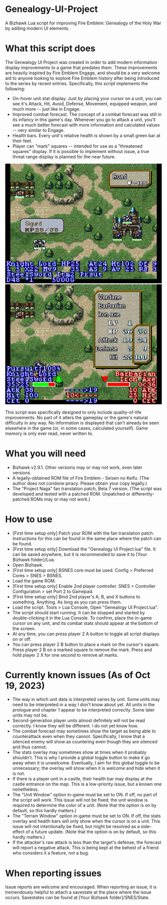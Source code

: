 # Genealogy-UI-Project
A Bizhawk Lua script for improving Fire Emblem: Genealogy of the Holy War by adding modern UI elements.

# What this script does
The Genealogy UI Project was created in order to add modern information display improvements to a game that predates them. These improvements are heavily inspired by Fire Emblem Engage, and should be a very welcome aid to anyone looking to explore Fire Emblem history after being introduced to the series by recent entries. Specifically, this script implements the following:

- On-hover unit stat display. Just by placing your cursor on a unit, you can see it's Attack, Hit, Avoid, Defense, Movement, equipped weapon, and much more -- just like in Engage.
- Improved combat forecast. The concept of a combat forecast was still in its infancy in this game's day. Whenever you go to attack a unit, you'll see a much better forecast with more information and calculated values -- very similar to Engage.
- Health bars. Every unit's relative health is shown by a small green bar at their feet.
- Player can "mark" squares -- intended for use as a "threatened squares" display. If it is possible to implement without issue, a true threat range display is planned for the near future.

![Demonstration of on-hover unit stat display and health bars](/genealogy%20overlay.png)
![Demonstration of improved combat forecast](/genealogy%20forecast.png)

This script was specifically designed to only include quality-of-life improvements. No part of it alters the gameplay or the game's natural difficulty in any way. No information is displayed that can't already be seen elsewhere in the game (or, in some cases, calculated yourself). Game memory is only ever read, never written to.

# What you will need
- Bizhawk v2.9.1. Other versions may or may not work, even later versions.
- A legally-obtained ROM file of Fire Emblem - Seisen no Keifu. (The author does not condone piracy. Please obtain your copy legally.)
- The "Project Naga" fan translation patch, Beta 7 version. (The script was developed and tested with a patched ROM. Unpatched or differently-patched ROMs may or may not work.)

# How to use
- \[First time setup only\] Patch your ROM with the fan translation patch. Instructions for this can be found in the same place where the patch can be found. 
- \[First time setup only\] Download the "Genealogy UI Project.lua" file. It can be saved anywhere, but it is recommended to save it to \[Your Bizhawk folder\]/Lua.
- Open Bizhawk.
- \[First time setup only\] BSNES core must be used. Config > Preferred Cores > SNES > BSNES.
- Load the game ROM.
- \[First time setup only\] Enable 2nd player controller. SNES > Controller Configuration > set Port 2 to Gamepad.
- \[First time setup only\] Bind 2nd player's A, B, and X buttons to something. Anything. As long as you can press them.
- Load the script. Tools > Lua Console, Open "Genealogy UI Project.lua".
- The script should start running. It can be stopped and started by double-clicking it in the Lua Console. To confirm, place the in-game cursor on any unit, and its combat stats should appear at the bottom of the screen.
- At any time, you can press player 2 A button to toggle all script displays on or off.
- You can press player 2 B button to place a mark on the cursor's square. Press player 2 B on a marked square to remove the mark. Press and hold player 2 X for one second to remove all marks.

# Currently known issues (As of Oct 19, 2023)
- The way in which unit data is interpreted varies by unit. Some units may need to be interpreted in a way I don't know about yet. All units in the prologue and chapter 1 appear to be interpreted correctly. Some later units may not be.
- Second-generation player units almost definitely will not be read correctly. I know they will be different. I do not yet know how.
- The combat forecast may sometimes show the target as being able to counterattack even when they cannot. Specifically, I know that a silenced enemy will show as countering even though they are silenced and thus cannot.
- The stats overlay may sometimes show at times when it probably shouldn't. This is why I provide a global toggle button to make it go away when it is unwelcome. Eventually, I aim for this global toggle to be unnecessary; the overlay will show when it is welcome and hide when it is not.
- If there is a player unit in a castle, their health bar may display at the castle entrance on the map. This is a low-priority issue, but a known one nonetheless.
- The "Unit Window" option in-game must be set to ON. If off, no part of the script will work. This issue will not be fixed; the unit window is required to determine the color of a unit. (Note that the option is on by default, so this hardly matters.)
- The "Terrain Window" option in-game must be set to ON. If off, the stats overlay and health bars will only show when the cursor is on a unit. This issue will not intentionally be fixed, but might be resolved as a side-effect of a future update. (Note that the option is on by default, so this hardly matters.)
- If the attacker's raw attack is less than the target's defense, the forecast will report a negative attack. This is being kept at the behest of a friend who considers it a feature, not a bug.

# When reporting issues
Issue reports are welcome and encouraged. When reporting an issue, it is tremendously helpful to attach a savestate at the place where the issue occurs. Savestates can be found at \[Your Bizhawk folder\]/SNES/State.
